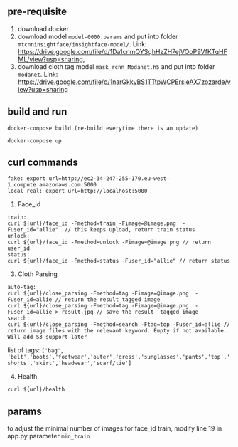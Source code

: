 ## pre-requisite

1. download docker
2. download model ```model-0000.params``` and put into folder ```mtcnninsightface/insightface-model/```. Link: https://drive.google.com/file/d/1Da1cnmQYSqhHzZH7ejVOoP9VfKTqHFML/view?usp=sharing, 
3. download cloth tag model ```mask_rcnn_Modanet.h5```  and put into folder ```modanet```. Link: https://drive.google.com/file/d/1narGkkyBS1TTtpWCPErsieAX7zozarde/view?usp=sharing


## build and run
```build docker image
docker-compose build (re-build everytime there is an update)
```

```run docker image
docker-compose up
```


## curl commands


```
fake: export url=http://ec2-34-247-255-170.eu-west-1.compute.amazonaws.com:5000
local real: export url=http://localhost:5000
```



1. Face_id
```
train:
curl ${url}/face_id -Fmethod=train -Fimage=@image.png  -Fuser_id="allie"  // this keeps upload, return train status
unlock:
curl ${url}/face_id -Fmethod=unlock -Fimage=@image.png // return user_id
status:
curl ${url}/face_id -Fmethod=status -Fuser_id="allie" // return status
```


<!-- 2. Virtual Background
```
curl ${url}/virtual_background -Fimage=@image.png  -Fbackground=@background.png // return virtual background image
curl ${url}/virtual_background -Fimage=@image.png  -Fbackground=@background.png > output.png   // to save the returned image
``` -->


3. Cloth Parsing
```
auto-tag:
curl ${url}/close_parsing -Fmethod=tag -Fimage=@image.png  -Fuser_id=allie // return the result tagged image
curl ${url}/close_parsing -Fmethod=tag -Fimage=@image.png  -Fuser_id=allie > result.jpg // save the result  tagged image
search:
curl ${url}/close_parsing -Fmethod=search -Ftag=top -Fuser_id=allie // return image files with the relevant keyword. Empty if not available. Will add S3 support later
```

list of tags:
```['bag', 'belt','boots','footwear','outer','dress','sunglasses','pants','top','shorts','skirt','headwear','scarf/tie']```


4. Health
```
curl ${url}/health
```


## params
to adjust the minimal number of images for face_id train, modify line 19 in app.py parameter ```min_train```